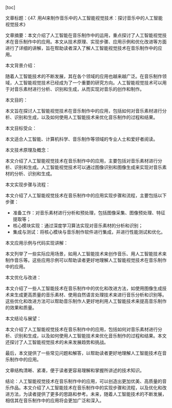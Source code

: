
[toc]                    
                
                
文章标题：《47. 用AI来制作音乐中的人工智能视觉技术：探讨音乐中的人工智能视觉技术》

文章摘要：本文介绍了人工智能在音乐制作中的运用，重点探讨了人工智能视觉技术在音乐制作中的应用。本文从技术原理、实现步骤、应用示例和优化改进等方面进行了详细的讲解，旨在帮助读者深入了解人工智能视觉技术在音乐制作中的应用。

本文背景介绍：

随着人工智能技术的不断发展，其在各个领域的应用也越来越广泛。在音乐制作领域，人工智能视觉技术已经成为了一个重要的研究方向。人工智能视觉技术可以用于对音乐素材进行分析、识别和生成，从而实现对音乐的创作和制作。

本文目的：

本文旨在探讨人工智能视觉技术在音乐制作中的应用，包括如何对音乐素材进行分析、识别和生成，以及如何使用人工智能技术来优化音乐制作的过程和结果。

本文目标受众：

本文适合人工智能、计算机科学、音乐制作等领域的专业人士和爱好者阅读。

本文技术原理及概念：

本文介绍了人工智能视觉技术在音乐制作中的应用，主要包括对音乐素材进行分析、识别和生成。人工智能视觉技术可以通过图像识别和图像生成来实现对音乐素材的分析、识别和生成。

本文实现步骤与流程：

本文介绍了人工智能视觉技术在音乐制作中的应用实现步骤和流程，主要包括以下步骤：

- 准备工作：对音乐素材进行分析和预处理，包括图像采集、图像预处理、特征提取等；
- 核心模块实现：通过深度学习算法实现对音乐素材的分析和识别；
- 集成与测试：将核心模块与音乐制作软件进行集成，并进行性能测试和优化。

本文应用示例与代码实现讲解：

本文列举了一些实际应用场景，如用人工智能技术来创作音乐、用人工智能技术来制作音乐等。这些应用示例可以帮助读者更好地理解人工智能视觉技术在音乐制作中的应用。

本文优化与改进：

本文介绍了一些人工智能技术在音乐制作中的优化和改进方法，如使用图像生成技术来生成更高质量的音乐素材、使用自然语言处理技术来进行音乐分析和识别等。这些优化和改进方法可以帮助音乐制作人更好地利用人工智能技术来提高音乐制作的效果和质量。

本文结论与展望：

本文介绍了人工智能视觉技术在音乐制作中的应用，包括如何对音乐素材进行分析、识别和生成，以及如何使用人工智能技术来优化音乐制作的过程和结果。本文还探讨了人工智能视觉技术的未来发展趋势和挑战。

最后，本文提供了一些常见问题和解答，以帮助读者更好地理解人工智能技术在音乐制作中的应用。

文章结构清晰、紧凑，便于读者更容易理解和掌握所讲述的技术知识。

结论：人工智能视觉技术在音乐制作中的应用，可以创造出更加优美、高质量的音乐作品。本文介绍了人工智能技术在音乐制作中的实现步骤和流程，以及优化和改进方法，为读者提供了更多的思路和参考。未来，随着人工智能技术的不断发展，相信其在音乐制作中的应用将会更加广泛和深入。

